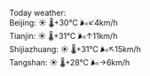 Today weather:  
Beijing: ☀️   🌡️+30°C 🌬️↙4km/h  
Tianjin: ☀️   🌡️+31°C 🌬️↑11km/h  
Shijiazhuang: ☀️   🌡️+31°C 🌬️↖15km/h  
Tangshan: ☀️   🌡️+28°C 🌬️→6km/h  
